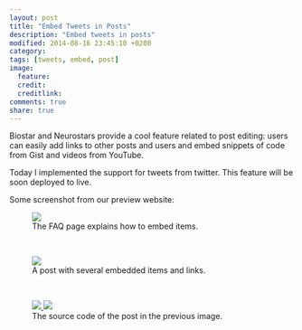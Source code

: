 ```yaml
---
layout: post
title: "Embed Tweets in Posts"
description: "Embed tweets in posts"
modified: 2014-08-16 23:45:10 +0200
category: 
tags: [tweets, embed, post]
image:
  feature: 
  credit: 
  creditlink: 
comments: true
share: true
---
```


Biostar and Neurostars provide a cool feature related to post editing: users can easily add links to other posts and users and embed snippets of code from Gist and videos from YouTube.

Today I implemented the support for tweets from twitter. This feature will be soon deployed to live.

Some screenshot from our preview website:

<figure>
    <a href="{{ site.baseurl }}/images/2014-08-16-embed-tweets/1.png">
        <img src="{{ site.baseurl }}/images/2014-08-16-embed-tweets/1.png">
    </a>
    <figcaption>The FAQ page explains how to embed items.</figcaption>
</figure>

<br />
<figure>
    <a href="{{ site.baseurl }}/images/2014-08-16-embed-tweets/2.png">
        <img src="{{ site.baseurl }}/images/2014-08-16-embed-tweets/2.png">
    </a>
    <figcaption>A post with several embedded items and links.</figcaption>
</figure>

<br />

<figure class="half">
    <a href="{{ site.baseurl }}/images/2014-08-16-embed-tweets/3.png">
        <img src="{{ site.baseurl }}/images/2014-08-16-embed-tweets/3.png">
    </a>
    <a href="{{ site.baseurl }}/images/2014-08-16-embed-tweets/4.png">
        <img src="{{ site.baseurl }}/images/2014-08-16-embed-tweets/4.png">
    </a>
    <figcaption>The source code of the post in the previous image.</figcaption>
</figure>